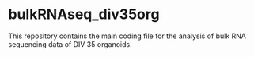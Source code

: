 # bulkRNAseq_div35org

This repository contains the main coding file for the analysis of bulk RNA sequencing data of DIV 35 organoids. 
